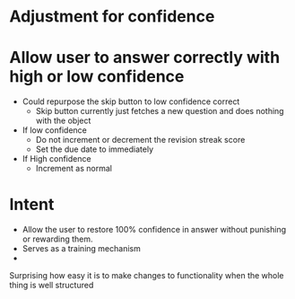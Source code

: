 # Adjustment for confidence
# Allow user to answer correctly with high or low confidence


- Could repurpose the skip button to low confidence correct 
    - Skip button currently just fetches a new question and does nothing with the object
- If low confidence
    - Do not increment or decrement the revision streak score
    - Set the due date to immediately
- If High confidence
    - Increment as normal

# Intent
- Allow the user to restore 100% confidence in answer without punishing or rewarding them. 
- Serves as a training mechanism
- 

Surprising how easy it is to make changes to functionality when the whole thing is well structured
